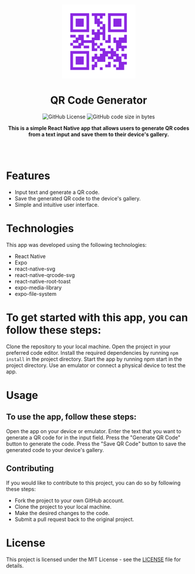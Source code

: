 <div align="center">
	<img src="assets/app-logo.png" width="200" height="200">
	<h1>QR Code Generator</h1>
  <p align="center">
    <img alt="GitHub License" src="https://img.shields.io/github/license/whybe7/QRCodeGenerator">
    <img alt="GitHub code size in bytes" src="https://img.shields.io/github/languages/code-size/whybe7/QRCodeGenerator">
  </p>
	<p>
		<b>This is a simple React Native app that allows users to generate QR codes from a text input and save them to their device's gallery.</b>
	</p>
	<br>
	<br>
</div>

# Features
- Input text and generate a QR code.
- Save the generated QR code to the device's gallery.
- Simple and intuitive user interface.

# Technologies
This app was developed using the following technologies:

- React Native
- Expo
- react-native-svg
- react-native-qrcode-svg
- react-native-root-toast
- expo-media-library
- expo-file-system

# To get started with this app, you can follow these steps:

Clone the repository to your local machine.
Open the project in your preferred code editor.
Install the required dependencies by running `npm install` in the project directory.
Start the app by running npm start in the project directory.
Use an emulator or connect a physical device to test the app.

# Usage
## To use the app, follow these steps:
Open the app on your device or emulator.
Enter the text that you want to generate a QR code for in the input field.
Press the "Generate QR Code" button to generate the code.
Press the "Save QR Code" button to save the generated code to your device's gallery.

## Contributing
If you would like to contribute to this project, you can do so by following these steps:

- Fork the project to your own GitHub account.
- Clone the project to your local machine.
- Make the desired changes to the code.
- Submit a pull request back to the original project.

# License
This project is licensed under the MIT License - see the [LICENSE](https://github.com/whybe7/QRCodeGenerator/blob/master/LICENSE) file for details.




